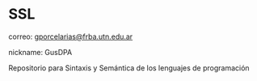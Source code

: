 # SSL

correo: gporcelarias@frba.utn.edu.ar

nickname: GusDPA

Repositorio para Sintaxis y Semántica de los lenguajes de programación
